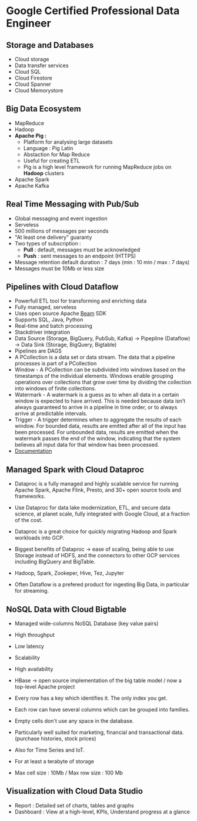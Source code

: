 # Google Certified Professional Data Engineer

## Storage and Databases

- Cloud storage
- Data transfer services
- Cloud SQL 
- Cloud Firestore
- Cloud Spanner
- Cloud Memorystore


## Big Data Ecosystem

- MapReduce
- Hadoop
- __Apache Pig :__
  - Platform for analysing large datasets
  - Language : Pig Latin
  - Abstaction for Map Reduce
  - Useful for creating ETL
  - Pig is a high level framework for running MapReduce jobs on __Hadoop__ clusters
- Apache Spark
- Apache Kafka


## Real Time Messaging with Pub/Sub

- Global messaging and event ingestion 
- Serveless
- 500 millions of messages per seconds
- "At least one delivery" guaranty
- Two types of subscription :
  - __Pull__ : default, messages must be acknowledged 
  - __Push__ : sent messages to an endpoint (HTTPS)
- Message retention default duration : 7 days (min : 10 min / max : 7 days)
- Messages must be 10Mb or less size


## Pipelines with Cloud Dataflow

- Powerfull ETL tool for transforming and enriching data
- Fully managed, serveless
- Uses open source Apache [Beam](https://beam.apache.org/) SDK
- Supports SQL, Java, Python
- Real-time and batch processing
- Stackdriver integration
- Data Source (Storage, BigQuery, PubSub, Kafka) -> Pipepline (Dataflow) -> Data Sink (Storage, BigQuery, Bigtable)
- Pipelines are DAGS
- A PCollection is a data set or data stream. The data that a pipeline processes is part of a PCollection
- Window - A PCollection can be subdivided into windows based on the timestamps of the individual elements. Windows enable grouping operations over collections that grow over time by dividing the collection into windows of finite collections.
- Watermark - A watermark is a guess as to when all data in a certain window is expected to have arrived. This is needed because data isn’t always guaranteed to arrive in a pipeline in time order, or to always arrive at predictable intervals.
- Trigger - A trigger determines when to aggregate the results of each window. For bounded data, results are emitted after all of the input has been processed. For unbounded data, results are emitted when the watermark passes the end of the window, indicating that the system believes all input data for that window has been processed.
- [Documentation](https://beam.apache.org/documentation/basics/)

## Managed Spark with Cloud Dataproc

- Dataproc is a fully managed and highly scalable service for running Apache Spark, Apache Flink, Presto, and 30+ open source tools and frameworks.
- Use Dataproc for data lake modernization, ETL, and secure data science, at planet scale, fully integrated with Google Cloud, at a fraction of the cost.

- Dataproc is a great choice for quickly migrating Hadoop and Spark workloads into GCP.
- Biggest benefits of Dataproc -> ease of scaling, being able to use Storage instead of HDFS, and the connectors to other GCP services including BigQuery and BigTable.
- Hadoop, Spark, Zookeper, Hive, Tez, Jupyter
- Often Dataflow is a prefered product for ingesting Big Data, in particular for streaming. 

## NoSQL Data with Cloud Bigtable

- Managed wide-columns NoSQL Database (key value pairs)
- High throughput
- Low latency
- Scalability
- High availability

- HBase -> open source implementation of the big table model / now a top-level Apache project

- Every row has a key which identifies it. The only index you get. 
- Each row can have several columns which can be grouped into families.
- Empty cells don't use any space in the database.

- Particularly well suited for marketing, financial and transactional data. (purchase histories, stock prices) 
- Also for Time Series and IoT.
- For at least a terabyte of storage
- Max cell size : 10Mb / Max row size : 100 Mb

## Visualization with Cloud Data Studio

- Report : Detailed set of charts, tables and graphs
- Dashboard : View at a high-level, KPIs, Understand progress at a glance
